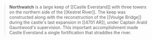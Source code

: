 > **Northwatch** is a large keep of [[Castle Everstand]] with three towers on the northern side of the [[Kestrel River]]. The keep was constructed along with the reconstruction of the [[Voulge Bridge]] during the castle's last expansion in [[4701 AR]], under Captain Arald Gauntwood's supervision. This important accomplishment made Castle Everstand a single fortification that straddles the river.







